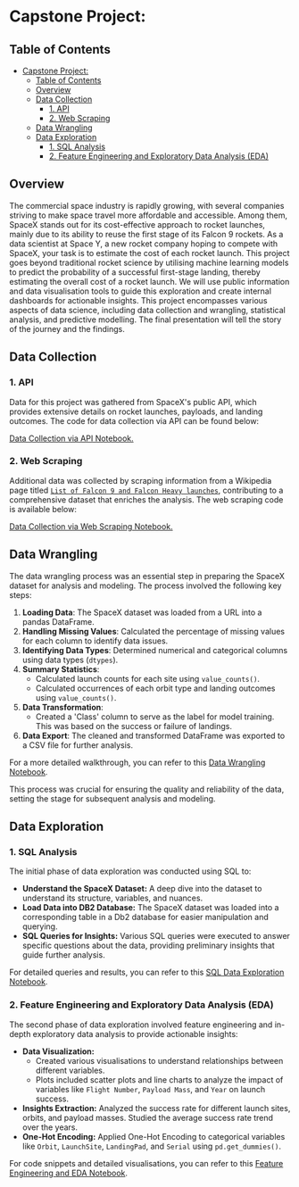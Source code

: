# Capstone Project:

## Table of Contents

- [Capstone Project:](#capstone-project)
  - [Table of Contents](#table-of-contents)
  - [Overview](#overview)
  - [Data Collection](#data-collection)
    - [1. API](#1-api)
    - [2. Web Scraping](#2-web-scraping)
  - [Data Wrangling](#data-wrangling)
  - [Data Exploration](#data-exploration)
    - [1. SQL Analysis](#1-sql-analysis)
    - [2. Feature Engineering and Exploratory Data Analysis (EDA)](#2-feature-engineering-and-exploratory-data-analysis-eda)

 
## Overview

The commercial space industry is rapidly growing, with several companies striving to make space travel more affordable and accessible. Among them, SpaceX stands out for its cost-effective approach to rocket launches, mainly due to its ability to reuse the first stage of its Falcon 9 rockets. As a data scientist at Space Y, a new rocket company hoping to compete with SpaceX, your task is to estimate the cost of each rocket launch. This project goes beyond traditional rocket science by utilising machine learning models to predict the probability of a successful first-stage landing, thereby estimating the overall cost of a rocket launch. We will use public information and data visualisation tools to guide this exploration and create internal dashboards for actionable insights. This project encompasses various aspects of data science, including data collection and wrangling, statistical analysis, and predictive modelling. The final presentation will tell the story of the journey and the findings.

## Data Collection

### 1. API
Data for this project was gathered from SpaceX's public API, which provides extensive details on rocket launches, payloads, and landing outcomes. The code for data collection via API can be found below:

[Data Collection via API Notebook.](notebooks/01a_data-collection_api.ipynb)

### 2. Web Scraping
Additional data was collected by scraping information from a Wikipedia page titled [`List of Falcon 9 and Falcon Heavy launches`](https://en.wikipedia.org/wiki/List_of_Falcon_9_and_Falcon_Heavy_launches), contributing to a comprehensive dataset that enriches the analysis. The web scraping code is available below:

[Data Collection via Web Scraping Notebook.](notebooks/01b_data-collection_webscraping.ipynb)

## Data Wrangling

The data wrangling process was an essential step in preparing the SpaceX dataset for analysis and modeling. The process involved the following key steps:

1. **Loading Data**: The SpaceX dataset was loaded from a URL into a pandas DataFrame.
2. **Handling Missing Values**: Calculated the percentage of missing values for each column to identify data issues.
3. **Identifying Data Types**: Determined numerical and categorical columns using data types (`dtypes`).
4. **Summary Statistics**:
    - Calculated launch counts for each site using `value_counts()`.
    - Calculated occurrences of each orbit type and landing outcomes using `value_counts()`.
5. **Data Transformation**:
    - Created a 'Class' column to serve as the label for model training. This was based on the success or failure of landings.
6. **Data Export**: The cleaned and transformed DataFrame was exported to a CSV file for further analysis.

For a more detailed walkthrough, you can refer to this [Data Wrangling Notebook](./notebooks/data-wrangling.ipynb).

This process was crucial for ensuring the quality and reliability of the data, setting the stage for subsequent analysis and modeling.

## Data Exploration

### 1. SQL Analysis

The initial phase of data exploration was conducted using SQL to:

* **Understand the SpaceX Dataset:** A deep dive into the dataset to understand its structure, variables, and nuances.
* **Load Data into DB2 Database:** The SpaceX dataset was loaded into a corresponding table in a Db2 database for easier manipulation and querying.
* **SQL Queries for Insights:** Various SQL queries were executed to answer specific questions about the data, providing preliminary insights that guide further analysis.
  
For detailed queries and results, you can refer to this [SQL Data Exploration Notebook](notebooks/03a_eda-sql_sqllite.ipynb).


### 2. Feature Engineering and Exploratory Data Analysis (EDA)
The second phase of data exploration involved feature engineering and in-depth exploratory data analysis to provide actionable insights:

* **Data Visualization:**
  * Created various visualisations to understand relationships between different variables.
  * Plots included scatter plots and line charts to analyze the impact of variables like `Flight Number`, `Payload Mass`, and `Year` on launch success.
* **Insights Extraction:**
Analyzed the success rate for different launch sites, orbits, and payload masses.
Studied the average success rate trend over the years.
* **One-Hot Encoding:** Applied One-Hot Encoding to categorical variables like `Orbit`, `LaunchSite`, `LandingPad`, and `Serial` using `pd.get_dummies()`.

For code snippets and detailed visualisations, you can refer to this [Feature Engineering and EDA Notebook](notebooks/03b_eda_dataviz.ipynb).